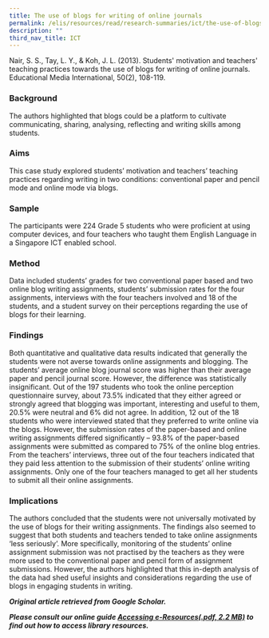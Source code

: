 ```yaml
---
title: The use of blogs for writing of online journals
permalink: /elis/resources/read/research-summaries/ict/the-use-of-blogs-for-writing-of-online-journals/
description: ""
third_nav_title: ICT
---
```

Nair, S. S., Tay, L. Y., & Koh, J. L. (2013). Students' motivation and teachers' teaching practices towards the use of blogs for writing of online journals. Educational Media International, 50(2), 108-119.

### Background

The authors highlighted that blogs could be a platform to cultivate communicating, sharing, analysing, reflecting and writing skills among students.

### Aims

This case study explored students’ motivation and teachers’ teaching practices regarding writing in two conditions: conventional paper and pencil mode and online mode via blogs.

### Sample

The participants were 224 Grade 5 students who were proficient at using computer devices, and four teachers who taught them English Language in a Singapore ICT enabled school.

### Method

Data included students’ grades for two conventional paper based and two online blog writing assignments, students’ submission rates for the four assignments, interviews with the four teachers involved and 18 of the students, and a student survey on their perceptions regarding the use of blogs for their learning.

### Findings

Both quantitative and qualitative data results indicated that generally the students were not averse towards online assignments and blogging. The students’ average online blog journal score was higher than their average paper and pencil journal score. However, the difference was statistically insignificant. Out of the 197 students who took the online perception questionnaire survey, about 73.5% indicated that they either agreed or strongly agreed that blogging was important, interesting and useful to them, 20.5% were neutral and 6% did not agree. In addition, 12 out of the 18 students who were interviewed stated that they preferred to write online via the blogs. However, the submission rates of the paper-based and online writing assignments differed significantly – 93.8% of the paper-based assignments were submitted as compared to 75% of the online blog entries. From the teachers’ interviews, three out of the four teachers indicated that they paid less attention to the submission of their students’ online writing assignments. Only one of the four teachers managed to get all her students to submit all their online assignments.

### Implications

The authors concluded that the students were not universally motivated by the use of blogs for their writing assignments. The findings also seemed to suggest that both students and teachers tended to take online assignments ‘less seriously’. More specifically, monitoring of the students’ online assignment submission was not practised by the teachers as they were more used to the conventional paper and pencil form of assignment submissions. However, the authors highlighted that this in-depth analysis of the data had shed useful insights and considerations regarding the use of blogs in engaging students in writing.



_**Original article retrieved from Google Scholar.**_  

**_Please consult our online guide [Accessing e-Resources(.pdf, 2.2 MB)](https://academyofsingaporeteachers-moe-edu-sg-admin.cwp.sg/elis/resources/read/research-summaries/ict/18e45074-6b1b-4ac7-811f-1a8da16c4f81 "Accessing e-Resources") to find out how to access library resources._**